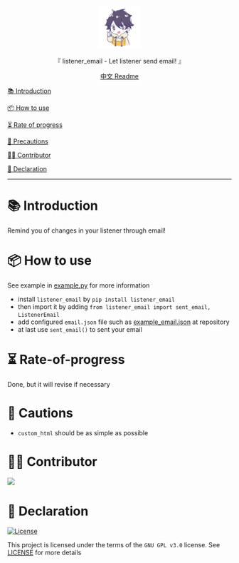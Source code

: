 <div align="center">
  <img id="listener_email" width="96" alt="listener_email" src="https://raw.githubusercontent.com/Cierra-Runis/listener_email/master/repository_icon/icon.svg">
  <p>『 listener_email - Let listener send email! 』</p>
  <a href='https://github.com/Cierra-Runis/listener_email/blob/master/README_zh.md'>中文 Readme</a>
</div>

[📚 Introduction](#-Introduction)

[📦 How to use](#-How-to-use)

[⏳ Rate of progress](#-Rate-of-progress)

[📌 Precautions](#-Precautions)

[🧑‍💻 Contributor](#-Contributor)

[🔦 Declaration](#-Declaration)

---

# 📚 Introduction

Remind you of changes in your listener through email!

# 📦 How to use

See example in [example.py](https://github.com/Cierra-Runis/listener_email/blob/master/src/listener_email/example_email.json) for more information

- install `listener_email` by `pip install listener_email`
- then import it by adding `from listener_email import sent_email, ListenerEmail`
- add configured `email.json` file such as [example_email.json](https://github.com/Cierra-Runis/listener_email/blob/master/src/listener_email/example_email.json) at repository
- at last use `sent_email()` to sent your email

# ⏳ Rate-of-progress

Done, but it will revise if necessary

# 📌 Cautions

- `custom_html` should be as simple as possible

# 🧑‍💻 Contributor

<a href="https://github.com/Cierra-Runis/listener_email/graphs/contributors">
  <img src="https://contrib.rocks/image?repo=Cierra-Runis/listener_email" />
</a>

# 🔦 Declaration

[![License](https://img.shields.io/github/license/Cierra-Runis/listener_email)](https://github.com/Cierra-Runis/listener_email/blob/master/LICENSE)

This project is licensed under the terms of the `GNU GPL v3.0` license. See [LICENSE](https://github.com/Cierra-Runis/listener_email/blob/master/LICENSE) for more details

